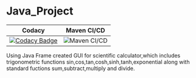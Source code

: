 # Java_Project

|Codacy|Maven CI/CD|
|------|-----------|
|[![Codacy Badge](https://api.codacy.com/project/badge/Grade/fd61f597b5c44368b236f188a12becd2)](https://app.codacy.com/gh/99002465/Java_Project?utm_source=github.com&utm_medium=referral&utm_content=99002465/Java_Project&utm_campaign=Badge_Grade)|![Maven CI/CD](https://github.com/99002465/Java_Project/workflows/Maven%20CI/CD/badge.svg?branch=main)|

Using Java Frame created GUI for scientific calculator,which includes trigonometric functions sin,cos,tan,cosh,sinh,tanh,exponential along with standard fuctions sum,subtract,multiply and divide.
